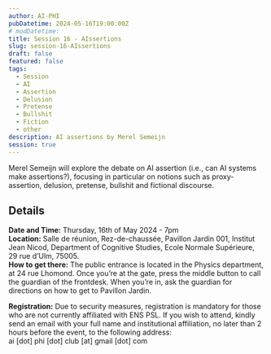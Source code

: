 ```yaml
---
author: AI-PHI
pubDatetime: 2024-05-16T19:00:00Z
# modDatetime:
title: Session 16 - AIssertions
slug: session-16-AIssertions
draft: false
featured: false
tags:
  - Session
  - AI
  - Assertion
  - Delusion
  - Pretense
  - Bullshit
  - Fiction
  - other
description: AI assertions by Merel Semeijn
session: true
---
```


Merel Semeijn will explore the debate on AI assertion (i.e., can AI systems make assertions?), focusing in particular on notions such as proxy-assertion, delusion, pretense, bullshit and fictional discourse.

## Details

**Date and Time:** Thursday, 16th of May 2024 - 7pm  
**Location:** Salle de réunion, Rez-de-chaussée, Pavillon Jardin 001, Institut Jean Nicod, Department of Cognitive Studies, Ecole Normale Supérieure, 29 rue d’Ulm, 75005.  
**How to get there:** The public entrance is located in the Physics department, at 24 rue Lhomond. Once you’re at the gate, press the middle button to call the guardian of the frontdesk. When you’re in, ask the guardian for directions on how to get to Pavillon Jardin.

**Registration:** Due to security measures, registration is mandatory for those who are not currently affiliated with ENS PSL. If you wish to attend, kindly send an email with your full name and institutional affiliation, no later than 2 hours before the event, to the following address:  
ai [dot] phi [dot] club [at] gmail [dot] com
